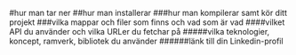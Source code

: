 #hur man tar ner
##hur man installerar
###hur man kompilerar samt kör ditt projekt
###vilka mappar och filer som finns och vad som är vad
####vilket API du använder och vilka URLer du fetchar på
#####vilka teknologier, koncept, ramverk, bibliotek du använder
######länk till din Linkedin-profil
